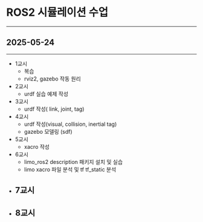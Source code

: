 # ROS2 시뮬레이션 수업

---

## 2025-05-24

---

- 1교시
  - 복습
  - rviz2, gazebo 작동 원리
- 2교시
  - urdf 실습 예제 작성
- 3교시
  - urdf 작성( link, joint, tag)
- 4교시
  - urdf 작성(visual, collision, inertial tag)
  - gazebo 모델링 (sdf)
- 5교시
  - xacro 작성
- 6교시
  - limo_ros2 description 패키지 설치 및 실습
  - limo xacro 파일 분석 및 tf tf_static 분석
- 7교시
  -
- 8교시
  -
